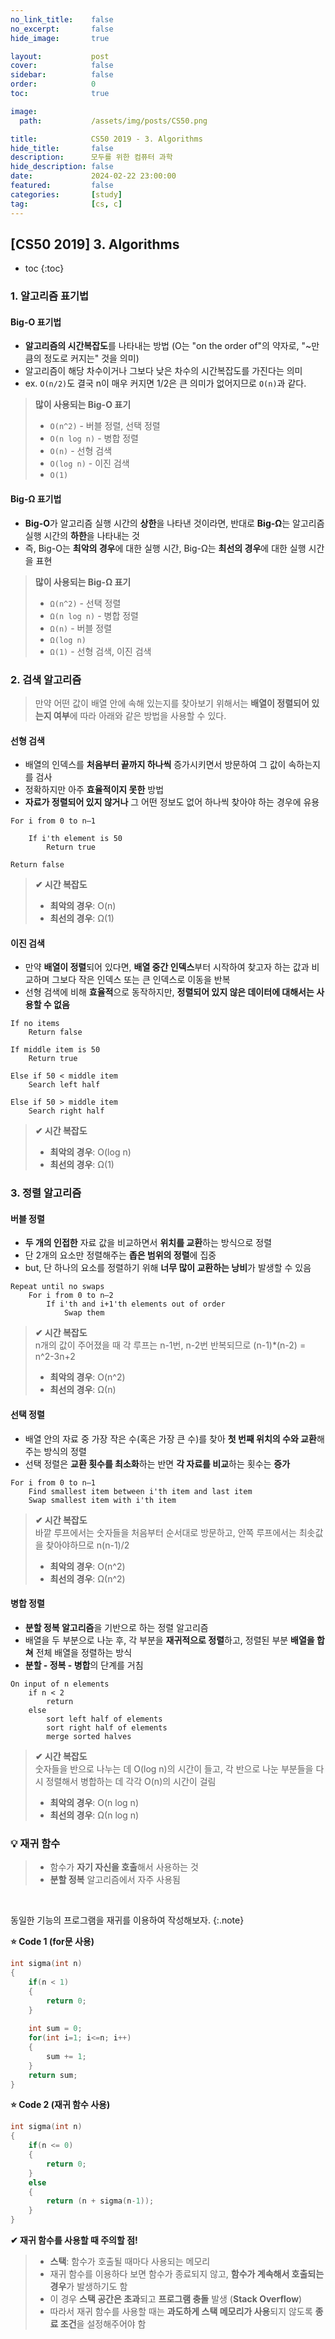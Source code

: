 ```yaml
---
no_link_title:    false
no_excerpt:       false
hide_image:       true

layout:           post
cover:            false
sidebar:          false
order:            0      
toc:              true

image:
  path:           /assets/img/posts/CS50.png

title:            CS50 2019 - 3. Algorithms
hide_title:       false
description:      모두를 위한 컴퓨터 과학
hide_description: false
date:             2024-02-22 23:00:00
featured:         false
categories:       [study]
tag:              [cs, c]
---
```


## [CS50 2019] 3. Algorithms

* toc
{:toc}

### 1. 알고리즘 표기법

#### Big-O 표기법
- **알고리즘의 시간복잡도**를 나타내는 방법 (O는 "on the order of"의 약자로, "~만큼의 정도로 커지는" 것을 의미)
- 알고리즘이 해당 차수이거나 그보다 낮은 차수의 시간복잡도를 가진다는 의미
- ex. `O(n/2)`도 결국 n이 매우 커지면 1/2은 큰 의미가 없어지므로 `O(n)`과 같다.

> **많이 사용되는 Big-O 표기**
> - `O(n^2)` - 버블 정렬, 선택 정렬
> - `O(n log n)` - 병합 정렬
> - `O(n)` - 선형 검색
> - `O(log n)` - 이진 검색
> - `O(1)`

#### Big-Ω 표기법
- **Big-O**가 알고리즘 실행 시간의 **상한**을 나타낸 것이라면, 반대로 **Big-Ω**는 알고리즘 실행 시간의 **하한**을 나타내는 것
- 즉, Big-O는 **최악의 경우**에 대한 실행 시간, Big-Ω는 **최선의 경우**에 대한 실행 시간을 표현

> **많이 사용되는 Big-Ω 표기**
> - `Ω(n^2)` - 선택 정렬
> - `Ω(n log n)` - 병합 정렬
> - `Ω(n)` - 버블 정렬
> - `Ω(log n)`
> - `Ω(1)` - 선형 검색, 이진 검색

### 2. 검색 알고리즘

> 만약 어떤 값이 배열 안에 속해 있는지를 찾아보기 위해서는 **배열이 정렬되어 있는지 여부**에 따라 아래와 같은 방법을 사용할 수 있다.

#### 선형 검색 
- 배열의 인덱스를 **처음부터 끝까지 하나씩** 증가시키면서 방문하여 그 값이 속하는지를 검사
- 정확하지만 아주 **효율적이지 못한** 방법
- **자료가 정렬되어 있지 않거나** 그 어떤 정보도 없어 하나씩 찾아야 하는 경우에 유용

```
For i from 0 to n–1

    If i'th element is 50
        Return true
        
Return false
```

> **✔ 시간 복잡도**
> - **최악의 경우**: O(n)
> - **최선의 경우**: Ω(1)

#### 이진 검색
- 만약 **배열이 정렬**되어 있다면, **배열 중간 인덱스**부터 시작하여 찾고자 하는 값과 비교하며 그보다 작은 인덱스 또는 큰 인덱스로 이동을 반복
- 선형 검색에 비해 **효율적**으로 동작하지만, **정렬되어 있지 않은 데이터에 대해서는 사용할 수 없음**

```
If no items
    Return false

If middle item is 50
    Return true

Else if 50 < middle item
    Search left half

Else if 50 > middle item
    Search right half
```

> **✔ 시간 복잡도**
> - **최악의 경우**: O(log n)
> - **최선의 경우**: Ω(1)

### 3. 정렬 알고리즘

#### 버블 정렬
- **두 개의 인접한** 자료 값을 비교하면서 **위치를 교환**하는 방식으로 정렬
- 단 2개의 요소만 정렬해주는 **좁은 범위의 정렬**에 집중
- but, 단 하나의 요소를 정렬하기 위해 **너무 많이 교환하는 낭비**가 발생할 수 있음

```
Repeat until no swaps
    For i from 0 to n–2
        If i'th and i+1'th elements out of order
            Swap them
```

> **✔ 시간 복잡도**
> <br>n개의 값이 주어졌을 때 각 루프는 n-1번, n-2번 반복되므로 (n-1)*(n-2) = n^2-3n+2
> - **최악의 경우**: O(n^2) 
> - **최선의 경우**: Ω(n)

#### 선택 정렬
- 배열 안의 자료 중 가장 작은 수(혹은 가장 큰 수)를 찾아 **첫 번째 위치의 수와 교환**해주는 방식의 정렬
- 선택 정렬은 **교환 횟수를 최소화**하는 반면 **각 자료를 비교**하는 횟수는 **증가**

```
For i from 0 to n–1
    Find smallest item between i'th item and last item
    Swap smallest item with i'th item
```

> **✔ 시간 복잡도**
> <br>바깥 루프에서는 숫자들을 처음부터 순서대로 방문하고, 안쪽 루프에서는 최솟값을 찾아야하므로 n(n-1)/2
> - **최악의 경우**: O(n^2)
> - **최선의 경우**: Ω(n^2)

#### 병합 정렬
- **분할 정복 알고리즘**을 기반으로 하는 정렬 알고리즘
- 배열을 두 부분으로 나눈 후, 각 부분을 **재귀적으로 정렬**하고, 정렬된 부분 **배열을 합쳐** 전체 배열을 정렬하는 방식
- **분할 - 정복 - 병합**의 단계를 거침

```
On input of n elements
    if n < 2
        return
    else
        sort left half of elements
        sort right half of elements
        merge sorted halves
```

> **✔ 시간 복잡도**
> <br>숫자들을 반으로 나누는 데 O(log n)의 시간이 들고, 각 반으로 나눈 부분들을 다시 정렬해서 병합하는 데 각각 O(n)의 시간이 걸림
> - **최악의 경우**: O(n log n)
> - **최선의 경우**: Ω(n log n)

### 💡 재귀 함수
> - 함수가 **자기 자신을 호출**해서 사용하는 것
> - **분할 정복** 알고리즘에서 자주 사용됨

<br>

동일한 기능의 프로그램을 재귀를 이용하여 작성해보자.
{:.note}

**⭐️ Code 1 (for문 사용)**
```cpp
int sigma(int n)
{
    if(n < 1)
    {
        return 0;
    }
    
    int sum = 0;
    for(int i=1; i<=n; i++)
    {
        sum += 1;
    }
    return sum;
}
```

**⭐️ Code 2 (재귀 함수 사용)**
```cpp
int sigma(int n)
{
    if(n <= 0)
    {
        return 0;
    }
    else
    {
        return (n + sigma(n-1));
    }
}
```

**✔ 재귀 함수를 사용할 때 주의할 점!**
> - **스택**: 함수가 호출될 때마다 사용되는 메모리
> - 재귀 함수를 이용하다 보면 함수가 종료되지 않고, **함수가 계속해서 호출되는 경우**가 발생하기도 함
> - 이 경우 **스택 공간은 초과**되고 **프로그램 충돌** 발생 (**Stack Overflow**)
> - 따라서 재귀 함수를 사용할 때는 **과도하게 스택 메모리가 사용**되지 않도록 **종료 조건**을 설정해주어야 함